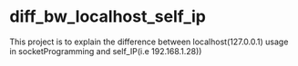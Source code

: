 # diff_bw_localhost_self_ip
This project is to explain the difference between localhost(127.0.0.1) usage in socketProgramming and self_IP(i.e 192.168.1.28))
